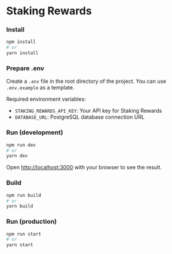 # Staking Rewards

### Install

```bash
npm install
# or
yarn install
```

### Prepare .env

Create a `.env` file in the root directory of the project. You can use `.env.example` as a template.

Required environment variables:

- `STAKING_REWARDS_API_KEY`: Your API key for Staking Rewards
- `DATABASE_URL`: PostgreSQL database connection URL

### Run (development)

```bash
npm run dev
# or
yarn dev
```

Open [http://localhost:3000](http://localhost:3000) with your browser to see the result.

### Build

```bash
npm run build
# or
yarn build
```

### Run (production)

```bash
npm run start
# or
yarn start
```
